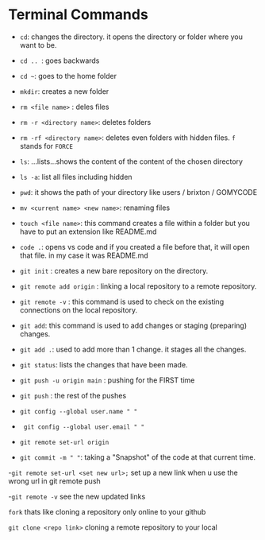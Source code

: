 # Terminal Commands

- `cd`: changes the directory. it opens the directory or folder where you want to be.

- `cd .. `: goes backwards

- `cd ~`: goes to the home folder

- `mkdir`: creates a new folder

- `rm <file name>` : deles files

- `rm -r <directory name>`: deletes folders

- `rm -rf <directory name>`: deletes even folders with hidden files. `f` stands for `FORCE`

- `ls`: ...lists...shows the content of the content of the chosen directory

- `ls -a`: list all files including hidden

- `pwd`: it shows the path of your directory like users / brixton / GOMYCODE

- `mv <current name> <new name>`: renaming files
- `touch <file name>`: this command creates a file within a folder but you have to put an extension like README.md

- `code .`: opens vs code and if you created a
  file before that, it will open that file. in my case it was README.md

- `git init` : creates a new bare repository on the directory.

- `git remote add origin` : linking a local repository to a remote repository.

- `git remote -v` : this command is used to check on the existing connections on the local repository.

- `git add`: this command is used to add changes or staging (preparing) changes.

- `git add .`: used to add more than 1 change. it stages all the changes.

- `git status`: lists the changes that have been made.

- `git push -u origin main` : pushing for the FIRST time
- `git push` : the rest of the pushes

- `git config --global user.name " " `

- ` git config --global user.email " "`

- `git remote set-url origin `

- `git commit -m " "`: taking a "Snapshot" of the code at that current time.

-`git remote set-url <set new url>;` set up a new link when u use the wrong url in git remote push

-`git remote -v` see the new updated links

`fork` thats like cloning a repository only online to your github

`git clone <repo link>` cloning a remote repository to your local
